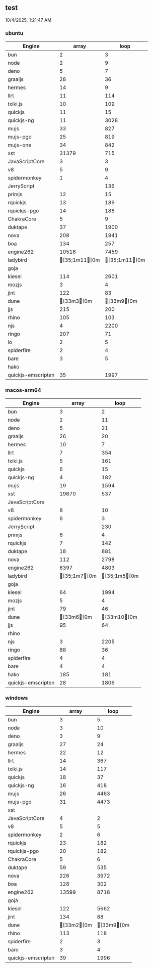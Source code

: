 
## test
10/4/2025, 1:21:47 AM

### ubuntu
| Engine | array | loop |
| --- | --- | --- |
| bun | 2 | 3 |
| node | 2 | 9 |
| deno | 5 | 7 |
| graaljs | 28 | 36 |
| hermes | 14 | 9 |
| llrt | 11 | 114 |
| txiki.js | 10 | 109 |
| quickjs | 11 | 15 |
| quickjs-ng | 11 | 3028 |
| mujs | 33 | 827 |
| mujs-pgo | 25 | 819 |
| mujs-one | 34 | 842 |
| xst | 31379 | 715 |
| JavaScriptCore | 3 | 3 |
| v8 | 5 | 9 |
| spidermonkey | 1 | 4 |
| JerryScript |  | 136 |
| primjs | 12 | 15 |
| rquickjs | 13 | 189 |
| rquickjs-pgo | 14 | 188 |
| ChakraCore | 5 | 9 |
| duktape | 37 | 1900 |
| nova | 208 | 1941 |
| boa | 134 | 257 |
| engine262 | 10516 | 7459 |
| ladybird | [35;1m11[0m | [35;1m11[0m |
| goja |  |  |
| kiesel | 114 | 2601 |
| mozjs | 3 | 4 |
| jint | 122 | 83 |
| dune | [33m3[0m | [33m9[0m |
| jjs | 215 | 200 |
| rhino | 105 | 103 |
| njs | 4 | 2200 |
| ringo | 207 | 71 |
| lo | 2 | 5 |
| spiderfire | 2 | 4 |
| bare | 3 | 5 |
| hako |  |  |
| quickjs-emscripten | 35 | 1997 |
### macos-arm64
| Engine | array | loop |
| --- | --- | --- |
| bun | 3 | 2 |
| node | 2 | 11 |
| deno | 5 | 21 |
| graaljs | 26 | 20 |
| hermes | 10 | 7 |
| llrt | 7 | 354 |
| txiki.js | 5 | 161 |
| quickjs | 6 | 15 |
| quickjs-ng | 4 | 182 |
| mujs | 19 | 1594 |
| xst | 19670 | 537 |
| JavaScriptCore |  |  |
| v8 | 8 | 10 |
| spidermonkey | 6 | 3 |
| JerryScript |  | 230 |
| primjs | 6 | 4 |
| rquickjs | 7 | 142 |
| duktape | 18 | 881 |
| nova | 112 | 2798 |
| engine262 | 6397 | 4803 |
| ladybird | [35;1m7[0m | [35;1m5[0m |
| goja |  |  |
| kiesel | 64 | 1994 |
| mozjs | 5 | 4 |
| jint | 79 | 46 |
| dune | [33m6[0m | [33m10[0m |
| jjs | 95 | 64 |
| rhino |  |  |
| njs | 3 | 2205 |
| ringo | 88 | 36 |
| spiderfire | 4 | 4 |
| bare | 4 | 4 |
| hako | 185 | 181 |
| quickjs-emscripten | 28 | 1806 |
### windows
| Engine | array | loop |
| --- | --- | --- |
| bun | 3 | 5 |
| node | 3 | 10 |
| deno | 3 | 9 |
| graaljs | 27 | 24 |
| hermes | 22 | 12 |
| llrt | 14 | 367 |
| txiki.js | 14 | 117 |
| quickjs | 18 | 37 |
| quickjs-ng | 16 | 418 |
| mujs | 26 | 4463 |
| mujs-pgo | 31 | 4473 |
| xst |  |  |
| JavaScriptCore | 4 | 2 |
| v8 | 5 | 5 |
| spidermonkey | 2 | 6 |
| rquickjs | 23 | 182 |
| rquickjs-pgo | 20 | 182 |
| ChakraCore | 5 | 6 |
| duktape | 59 | 535 |
| nova | 226 | 3972 |
| boa | 128 | 302 |
| engine262 | 13599 | 8718 |
| goja |  |  |
| kiesel | 122 | 5662 |
| jint | 134 | 88 |
| dune | [33m2[0m | [33m9[0m |
| rhino | 113 | 118 |
| spiderfire | 2 | 3 |
| bare | 3 | 4 |
| quickjs-emscripten | 39 | 1996 |
